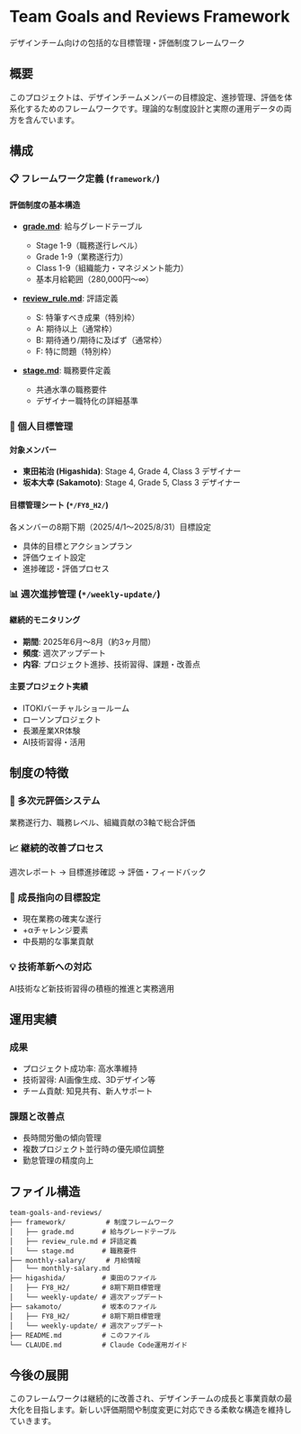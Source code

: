 # Team Goals and Reviews Framework

デザインチーム向けの包括的な目標管理・評価制度フレームワーク

## 概要

このプロジェクトは、デザインチームメンバーの目標設定、進捗管理、評価を体系化するためのフレームワークです。理論的な制度設計と実際の運用データの両方を含んでいます。

## 構成

### 📋 フレームワーク定義 (`framework/`)

#### 評価制度の基本構造
- **[grade.md](framework/grade.md)**: 給与グレードテーブル
  - Stage 1-9（職務遂行レベル）
  - Grade 1-9（業務遂行力）
  - Class 1-9（組織能力・マネジメント能力）
  - 基本月給範囲（280,000円〜∞）

- **[review_rule.md](framework/review_rule.md)**: 評語定義
  - S: 特筆すべき成果（特別枠）
  - A: 期待以上（通常枠）
  - B: 期待通り/期待に及ばず（通常枠）
  - F: 特に問題（特別枠）

- **[stage.md](framework/stage.md)**: 職務要件定義
  - 共通水準の職務要件
  - デザイナー職特化の詳細基準

### 👥 個人目標管理

#### 対象メンバー
- **東田祐治 (Higashida)**: Stage 4, Grade 4, Class 3 デザイナー
- **坂本大幸 (Sakamoto)**: Stage 4, Grade 5, Class 3 デザイナー

#### 目標管理シート (`*/FY8_H2/`)
各メンバーの8期下期（2025/4/1〜2025/8/31）目標設定
- 具体的目標とアクションプラン
- 評価ウェイト設定
- 進捗確認・評価プロセス

### 📊 週次進捗管理 (`*/weekly-update/`)

#### 継続的モニタリング
- **期間**: 2025年6月〜8月（約3ヶ月間）
- **頻度**: 週次アップデート
- **内容**: プロジェクト進捗、技術習得、課題・改善点

#### 主要プロジェクト実績
- ITOKIバーチャルショールーム
- ローソンプロジェクト
- 長瀬産業XR体験
- AI技術習得・活用

## 制度の特徴

### 🎯 多次元評価システム
業務遂行力、職務レベル、組織貢献の3軸で総合評価

### 📈 継続的改善プロセス
週次レポート → 目標進捗確認 → 評価・フィードバック

### 🚀 成長指向の目標設定
- 現在業務の確実な遂行
- +αチャレンジ要素
- 中長期的な事業貢献

### 💡 技術革新への対応
AI技術など新技術習得の積極的推進と実務適用

## 運用実績

### 成果
- プロジェクト成功率: 高水準維持
- 技術習得: AI画像生成、3Dデザイン等
- チーム貢献: 知見共有、新人サポート

### 課題と改善点
- 長時間労働の傾向管理
- 複数プロジェクト並行時の優先順位調整
- 勤怠管理の精度向上

## ファイル構造

```
team-goals-and-reviews/
├── framework/          # 制度フレームワーク
│   ├── grade.md       # 給与グレードテーブル
│   ├── review_rule.md # 評語定義
│   └── stage.md       # 職務要件
├── monthly-salary/     # 月給情報
│   └── monthly-salary.md
├── higashida/         # 東田のファイル
│   ├── FY8_H2/        # 8期下期目標管理
│   └── weekly-update/ # 週次アップデート
├── sakamoto/          # 坂本のファイル
│   ├── FY8_H2/        # 8期下期目標管理
│   └── weekly-update/ # 週次アップデート
├── README.md          # このファイル
└── CLAUDE.md          # Claude Code運用ガイド
```

## 今後の展開

このフレームワークは継続的に改善され、デザインチームの成長と事業貢献の最大化を目指します。新しい評価期間や制度変更に対応できる柔軟な構造を維持していきます。
